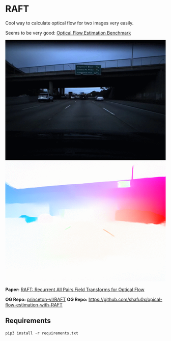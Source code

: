 # RAFT

Cool way to calculate optical flow for two images very easily.

Seems to be very good: [Optical Flow Estimation Benchmark](https://paperswithcode.com/sota/optical-flow-estimation-on-sintel-clean)

![Example](data/images.gif)
![Example](data/of.gif)

**Paper:** [RAFT: Recurrent All Pairs Field Transforms for Optical Flow](https://arxiv.org/pdf/2003.12039)

**OG Repo:** [princeton-vl/RAFT](https://github.com/princeton-vl/RAFT)
**OG Repo:** https://github.com/shafu0x/opical-flow-estimation-with-RAFT


## Requirements
```Shell
pip3 install -r requirements.txt
```
